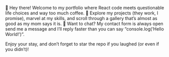 👋 Hey there! Welcome to my portfolio where React code meets questionable life choices and way too much coffee.
🚀 Explore my projects (they work, I promise), marvel at my skills, and scroll through a gallery that’s almost as good as my mom says it is.
💌 Want to chat? My contact form is always open send me a message and I’ll reply faster than you can say “console.log(‘Hello World!’)”.

Enjoy your stay, and don’t forget to star the repo if you laughed (or even if you didn’t)!
